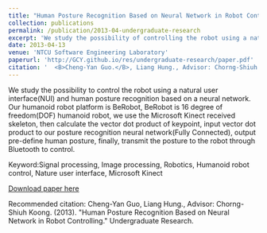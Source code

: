 ```yaml
---
title: "Human Posture Recognition Based on Neural Network in Robot Controlling"
collection: publications
permalink: /publication/2013-04-undergraduate-research
excerpt: 'We study the possibility of controlling the robot using a natural user interface(NUI) and human posture recognition based on a neural network. Our humanoid robot platform is BeRobot; BeRobot is 16 degree of freedom(DOF) humanoid robot. We use the Microsoft Kinect received skeleton, then calculate the vector dot product of the keypoint, input the vector dot product to our posture recognition neural network(Fully Connected), output pre-define human posture, and finally, transmit the posture to the robot through Bluetooth to control.<br><p align="center"><a href="https://youtu.be/mwJW_ZBdZ-g"><img src="/res/undergraduate-research/GUI-Demo.gif" width="800" height="600"></a></p>'
date: 2013-04-13
venue: 'NTCU Software Engineering Laboratory'
paperurl: 'http://GCY.github.io/res/undergraduate-research/paper.pdf'
citation: '  <B>Cheng-Yan Guo.</B>, Liang Hung., Advisor: Chorng-Shiuh Koong, Ph.D. (2013). &quot;Human Posture Recognition Based on Neural Network in Robot Controlling.&quot; <i>Undergraduate Research</i>.'
---
```

We study the possibility to control the robot using a natural user interface(NUI) and human posture recognition based on a neural network. Our humanoid robot platform is BeRobot, BeRobot is 16 degree of freedom(DOF) humanoid robot, we use the Microsoft Kinect received skeleton, then calculate the vector dot product of keypoint, input vector dot product to our posture recognition neural network(Fully Connected), output pre-define human posture, finally, transmit the posture to the robot through Bluetooth to control.

Keyword:Signal processing, Image processing, Robotics, Humanoid robot control, Nature user interface, Microsoft Kinect

[Download paper here](http://GCY.github.io/res/undergraduate-research/paper.pdf)

Recommended citation: Cheng-Yan Guo, Liang Hung., Advisor: Chorng-Shiuh Koong. (2013). "Human Posture Recognition Based on Neural Network in Robot Controlling." Undergraduate Research.
